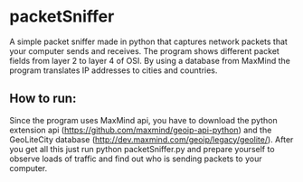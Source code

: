 # packetSniffer
A simple packet sniffer made in python that captures network packets that your computer sends and receives. The program shows different packet fields from layer 2 to layer 4 of OSI. By using a database from MaxMind the program translates IP addresses to cities and countries.

## How to run:

Since the program uses MaxMind api, you have to download the python extension api (https://github.com/maxmind/geoip-api-python) and the GeoLiteCity database (http://dev.maxmind.com/geoip/legacy/geolite/). After you get all this just run python packetSniffer.py and prepare yourself to observe loads of traffic and find out who is sending packets to your computer.


